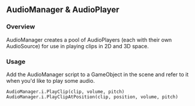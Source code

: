 ## AudioManager & AudioPlayer

### Overview

AudioManager creates a pool of AudioPlayers (each with their own AudioSource) for use in playing clips in 2D and 3D space.

### Usage

Add the AudioManager script to a GameObject in the scene and refer to it when you'd like to play some audio. 

```
AudioManager.i.PlayClip(clip, volume, pitch)
AudioManager.i.PlayClipAtPosition(clip, position, volume, pitch)
```